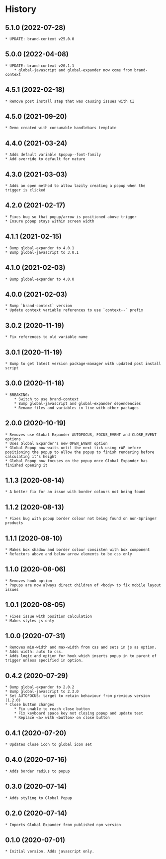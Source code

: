 # History

## 5.1.0 (2022-07-28)
    * UPDATE: brand-context v25.0.0

## 5.0.0 (2022-04-08)
    * UPDATE: brand-context v20.1.1
        * global-javascript and global-expander now come from brand-context

## 4.5.1 (2022-02-18)
    * Remove post install step that was causing issues with CI

## 4.5.0 (2021-09-20)
    * Demo created with consumable handlebars template

## 4.4.0 (2021-03-24)
    * Adds default variable $popup--font-family
    * Add override to default for nature
    
## 4.3.0 (2021-03-03)
    * Adds an open method to allow lazily creating a popup when the trigger is clicked

## 4.2.0 (2021-02-17)
    * Fixes bug so that popup/arrow is positioned above trigger
    * Ensure popup stays within screen width

## 4.1.1 (2021-02-15)
    * Bump global-expander to 4.0.1
    * Bump global-javascript to 3.0.1 

## 4.1.0 (2021-02-03)
    * Bump global-expander to 4.0.0

## 4.0.0 (2021-02-03)
    * Bump `brand-context` version
    * Update context variable references to use `context--` prefix

## 3.0.2 (2020-11-19)
    * Fix references to old variable name

## 3.0.1 (2020-11-19)
    * Bump to get latest version package-manager with updated post install script

## 3.0.0 (2020-11-18)
    * BREAKING: 
        * Switch to use brand-context
        * Bump global-javascript and global-expander dependencies
        * Rename files and variables in line with other packages

## 2.0.0 (2020-10-19)
    * Removes use Global Expander AUTOFOCUS, FOCUS_EVENT and CLOSE_EVENT options
    * Uses Global Expander's new OPEN_EVENT option
    * Global Popup now waits until the next tick using rAF before positioning the popup to allow the popup to finish rendering before calculating it's height 
    * Global Popup now focuses on the popup once Global Expander has finished opening it
    
## 1.1.3 (2020-08-14)
    * A better fix for an issue with border colours not being found

## 1.1.2 (2020-08-13)
    * Fixes bug with popup border colour not being found on non-Springer products

## 1.1.1 (2020-08-10)
    * Makes box shadow and border colour consisten with box component
    * Refactors above and below arrow elements to be css only

## 1.1.0 (2020-08-06)
    * Removes hook option
    * Popups are now always direct children of <body> to fix mobile layout issues

## 1.0.1 (2020-08-05)
    * Fixes issue with position calculation
    * Makes styles js only
    
## 1.0.0 (2020-07-31)
    * Removes min-width and max-width from css and sets in js as option.
    * Adds width: auto to css.
    * Adds logic and option for hook which inserts popup in to parent of trigger unless specified in option.

## 0.4.2 (2020-07-29)
    * Bump global-expander to 2.0.2
    * Bump global-javascript to 2.3.0
    * Set AUTOFOCUS: target to retain behaviour from previous version (1.2.0)
    * Close button changes
        * Fix unable to reach close button
        * Fix keyboard space key not closing popup and update test
        * Replace <a> with <button> on close button  

## 0.4.1 (2020-07-20)
    * Updates close icon to global icon set

## 0.4.0 (2020-07-16)
    * Adds border radius to popup

## 0.3.0 (2020-07-14)
    * Adds styling to Global Popup
    
## 0.2.0 (2020-07-14)
    * Imports Global Expander from published npm version

## 0.1.0 (2020-07-01)
    * Initial version. Adds javascript only.
